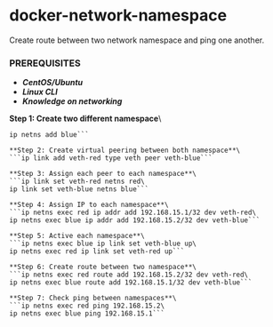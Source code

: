 # docker-network-namespace
Create route between two network namespace and ping one another.

### PREREQUISITES
* _**CentOS/Ubuntu**_
* _**Linux CLI**_
* _**Knowledge on networking**_

**Step 1: Create two different namespace**\
```ip netns add red\
ip netns add blue```

**Step 2: Create virtual peering between both namespace**\
```ip link add veth-red type veth peer veth-blue```

**Step 3: Assign each peer to each namespace**\
```ip link set veth-red netns red\
ip link set veth-blue netns blue```

**Step 4: Assign IP to each namespace**\
```ip netns exec red ip addr add 192.168.15.1/32 dev veth-red\
ip netns exec blue ip addr add 192.168.15.2/32 dev veth-blue```

**Step 5: Active each namespace**\
```ip netns exec blue ip link set veth-blue up\
ip netns exec red ip link set veth-red up```

**Step 6: Create route between two namespace**\
```ip netns exec red route add 192.168.15.2/32 dev veth-red\
ip netns exec blue route add 192.168.15.1/32 dev veth-blue```

**Step 7: Check ping between namespaces**\
```ip netns exec red ping 192.168.15.2\
ip netns exec blue ping 192.168.15.1```
